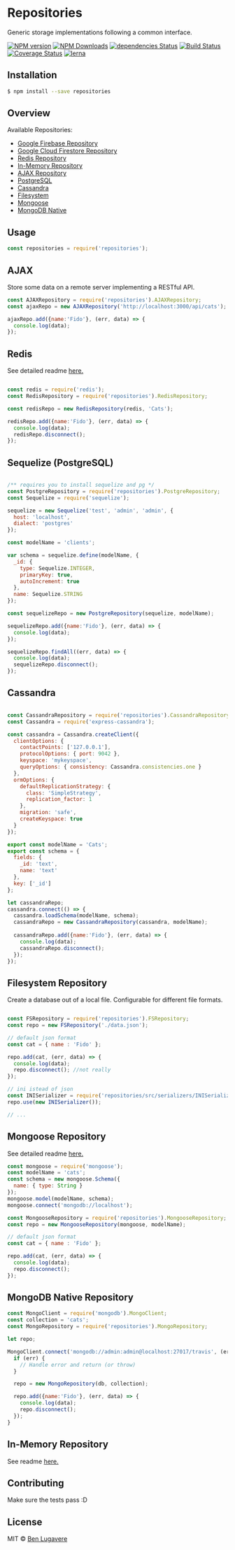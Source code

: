 # Repositories

Generic storage implementations following a common interface.

[![NPM version][npm-image]][npm-url]
[![NPM Downloads][downloads-image]][downloads-url]
[![dependencies Status][daviddm-image]][daviddm-url]
[![Build Status][travis-image]][travis-url]
[![Coverage Status][coveralls-image]][coveralls-url]
[![lerna][lerna-image]][learna-url]

## Installation 

```sh
$ npm install --save repositories
```

## Overview

Available Repositories:
- [Google Firebase Repository](./packages/firebase-repository/README.md)
- [Google Cloud Firestore Repository](./packages/firestore-repository/README.md)
- [Redis Repository](./packages/redis-repository/README.md)
- [In-Memory Repository](./packages/inmem-repository/README.md)
- [AJAX Repository](#ajax)
- [PostgreSQL](#postgresql)
- [Cassandra](#cassandra)
- [Filesystem](#filesystem-repository)
- [Mongoose](#mongoose-repository)
- [MongoDB Native](#mongodb-native-repository)

## Usage

```js
const repositories = require('repositories');
```

## AJAX

Store some data on a remote server implementing a RESTful API.

```js
const AJAXRepository = require('repositories').AJAXRepository;
const ajaxRepo = new AJAXRepository('http://localhost:3000/api/cats');

ajaxRepo.add({name:'Fido'}, (err, data) => {
  console.log(data);
});

```

## Redis

See detailed readme [here.](./packages/redis-repository/README.md)

```js

const redis = require('redis');
const RedisRepository = require('repositories').RedisRepository;

const redisRepo = new RedisRepository(redis, 'Cats');

redisRepo.add({name:'Fido'}, (err, data) => {
  console.log(data);
  redisRepo.disconnect();
});

```

## Sequelize (PostgreSQL)

```js

/** requires you to install sequelize and pg */
const PostgreRepository = require('repositories').PostgreRepository;
const Sequelize = require('sequelize');

sequelize = new Sequelize('test', 'admin', 'admin', {
  host: 'localhost',
  dialect: 'postgres'
});

const modelName = 'clients';

var schema = sequelize.define(modelName, {
  _id: {
    type: Sequelize.INTEGER,
    primaryKey: true,
    autoIncrement: true
  },
  name: Sequelize.STRING
});

const sequelizeRepo = new PostgreRepository(sequelize, modelName);

sequelizeRepo.add({name:'Fido'}, (err, data) => {
  console.log(data);
});

sequelizeRepo.findAll((err, data) => {
  console.log(data);
  sequelizeRepo.disconnect();
});

```

## Cassandra
```js

const CassandraRepository = require('repositories').CassandraRepository;
const Cassandra = require('express-cassandra');

const cassandra = Cassandra.createClient({
  clientOptions: {
    contactPoints: ['127.0.0.1'],
    protocolOptions: { port: 9042 },
    keyspace: 'mykeyspace',
    queryOptions: { consistency: Cassandra.consistencies.one }
  },
  ormOptions: {
    defaultReplicationStrategy: {
      class: 'SimpleStrategy',
      replication_factor: 1
    },
    migration: 'safe',
    createKeyspace: true
  }
});

export const modelName = 'Cats';
export const schema = {
  fields: {
    _id: 'text',
    name: 'text'
  },
  key: ['_id']
};

let cassandraRepo;
cassandra.connect(() => {
  cassandra.loadSchema(modelName, schema);
  cassandraRepo = new CassandraRepository(cassandra, modelName);
  
  cassandraRepo.add({name:'Fido'}, (err, data) => {
    console.log(data);
    cassandraRepo.disconnect();
  });
});


```

## Filesystem Repository

Create a database out of a local file. Configurable for different file formats.

```js

const FSRepository = require('repositories').FSRepository;
const repo = new FSRepository('./data.json');

// default json format
const cat = { name : 'Fido' };

repo.add(cat, (err, data) => {
  console.log(data);
  repo.disconnect(); //not really
});

// ini istead of json
const INISerializer = require('repositories/src/serializers/INISerializer');
repo.use(new INISerializer());

// ...

```

## Mongoose Repository

See detailed readme [here.](./packages/mongoose-repository/README.md)

```js
const mongoose = require('mongoose');
const modelName = 'cats';
const schema = new mongoose.Schema({
  name: { type: String }
});
mongoose.model(modelName, schema);
mongoose.connect('mongodb://localhost');

const MongooseRepository = require('repositories').MongooseRepository;
const repo = new MongooseRepository(mongoose, modelName);

// default json format
const cat = { name : 'Fido' };

repo.add(cat, (err, data) => {
  console.log(data);
  repo.disconnect();
});

```

## MongoDB Native Repository

```js
const MongoClient = require('mongodb').MongoClient;
const collection = 'cats';
const MongoRepository = require('repositories').MongoRepository;

let repo;

MongoClient.connect('mongodb://admin:admin@localhost:27017/travis', (err, db) => {
  if (err) {
    // Handle error and return (or throw)
  }

  repo = new MongoRepository(db, collection);

  repo.add({name:'Fido'}, (err, data) => {
    console.log(data);
    repo.disconnect();
  });
}

```

## In-Memory Repository

See readme [here.](./packages/inmem-repository/README.md)

## Contributing

Make sure the tests pass :D

## License

MIT © [Ben Lugavere]()


[npm-image]: https://badge.fury.io/js/repositories.svg
[npm-url]: https://npmjs.org/package/repositories
[downloads-url]: https://www.npmjs.com/package/repositories
[downloads-image]: https://img.shields.io/npm/dm/repositories.svg?style=flat
[travis-image]: https://travis-ci.org/blugavere/node-repositories.svg?branch=master
[travis-url]: https://travis-ci.org/blugavere/node-repositories
[daviddm-image]: https://david-dm.org/blugavere/node-repositories.svg?theme=shields.io
[daviddm-url]: https://david-dm.org/blugavere/node-repositories
[coveralls-image]: https://coveralls.io/repos/blugavere/node-repositories/badge.svg
[coveralls-url]: https://coveralls.io/r/blugavere/node-repositories

[lerna-image]: https://img.shields.io/badge/maintained%20with-lerna-cc00ff.svg
[learna-url]: https://lernajs.io/
